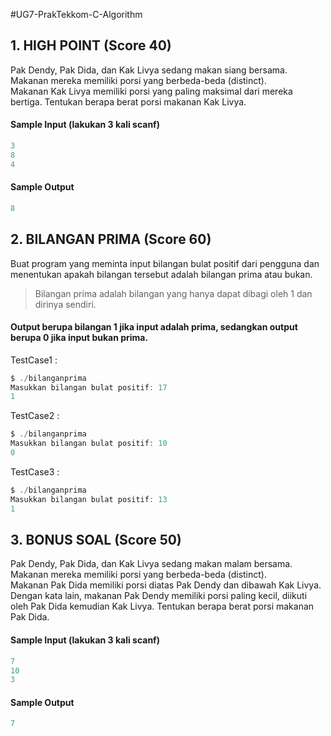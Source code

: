#UG7-PrakTekkom-C-Algorithm


## 1. HIGH POINT (Score 40)
Pak Dendy, Pak Dida, dan Kak Livya sedang makan siang bersama. Makanan mereka memiliki porsi yang berbeda-beda (distinct). <br/>
Makanan Kak Livya memiliki porsi yang paling maksimal dari mereka bertiga. Tentukan berapa berat porsi makanan Kak Livya. <br/>


#### Sample Input (lakukan 3 kali scanf)
```c
3
8
4 
```
#### Sample Output 
```c
8
```

## 2. BILANGAN PRIMA (Score 60)
Buat program yang meminta input bilangan bulat positif dari pengguna dan menentukan apakah bilangan tersebut adalah bilangan prima atau bukan. 
> Bilangan prima adalah bilangan yang hanya dapat dibagi oleh 1 dan dirinya sendiri. <br/> 
#### Output berupa bilangan 1 jika input adalah prima, sedangkan output berupa 0 jika input bukan prima. <br/>

TestCase1 : 
```c
$ ./bilanganprima
Masukkan bilangan bulat positif: 17
1
```

TestCase2 : 
```c
$ ./bilanganprima
Masukkan bilangan bulat positif: 10
0
```

TestCase3 : 
```c
$ ./bilanganprima
Masukkan bilangan bulat positif: 13
1
```

## 3. BONUS SOAL (Score 50)
Pak Dendy, Pak Dida, dan Kak Livya sedang makan malam bersama. Makanan mereka memiliki porsi yang berbeda-beda (distinct). <br/>
Makanan Pak Dida memiliki porsi diatas Pak Dendy dan dibawah Kak Livya. Dengan kata lain, makanan Pak Dendy memiliki porsi paling kecil, diikuti oleh Pak Dida kemudian Kak Livya. Tentukan berapa berat porsi makanan Pak Dida. <br/>
#### Sample Input (lakukan 3 kali scanf)
```c
7
10
3
```
#### Sample Output 
```c
7
```

